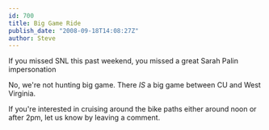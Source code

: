 ```yaml
---
id: 700
title: Big Game Ride
publish_date: "2008-09-18T14:08:27Z"
author: Steve
---
```

  
If you missed SNL this past weekend, you missed a great Sarah Palin impersonation

No, we're not hunting big game. There _IS_ a big game between CU and West Virginia.

If you're interested in cruising around the bike paths either around noon or after 2pm, let us know by leaving a comment.
